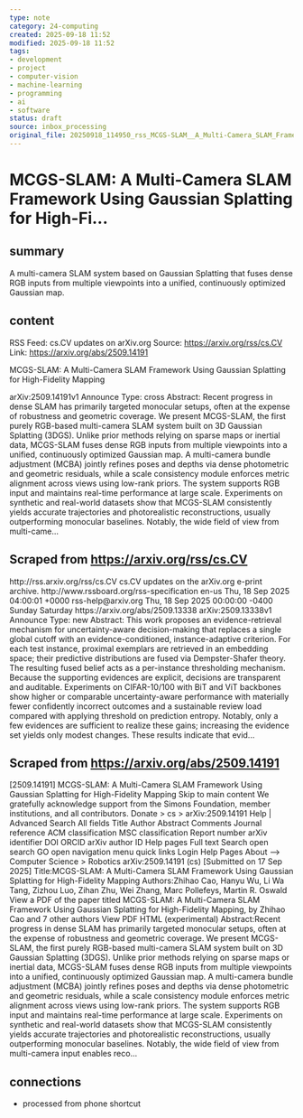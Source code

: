 ```yaml
---
type: note
category: 24-computing
created: 2025-09-18 11:52
modified: 2025-09-18 11:52
tags:
- development
- project
- computer-vision
- machine-learning
- programming
- ai
- software
status: draft
source: inbox_processing
original_file: 20250918_114950_rss_MCGS-SLAM__A_Multi-Camera_SLAM_Framework_Using_Gau.txt
---
```



# MCGS-SLAM: A Multi-Camera SLAM Framework Using Gaussian Splatting for High-Fi...

## summary
A multi-camera SLAM system based on Gaussian Splatting that fuses dense RGB inputs from multiple viewpoints into a unified, continuously optimized Gaussian map.

## content
RSS Feed: cs.CV updates on arXiv.org
Source: https://arxiv.org/rss/cs.CV
Link: https://arxiv.org/abs/2509.14191

MCGS-SLAM: A Multi-Camera SLAM Framework Using Gaussian Splatting for High-Fidelity Mapping

arXiv:2509.14191v1 Announce Type: cross Abstract: Recent progress in dense SLAM has primarily targeted monocular setups, often at the expense of robustness and geometric coverage. We present MCGS-SLAM, the first purely RGB-based multi-camera SLAM system built on 3D Gaussian Splatting (3DGS). Unlike prior methods relying on sparse maps or inertial data, MCGS-SLAM fuses dense RGB inputs from multiple viewpoints into a unified, continuously optimized Gaussian map. A multi-camera bundle adjustment (MCBA) jointly refines poses and depths via dense photometric and geometric residuals, while a scale consistency module enforces metric alignment across views using low-rank priors. The system supports RGB input and maintains real-time performance at large scale. Experiments on synthetic and real-world datasets show that MCGS-SLAM consistently yields accurate trajectories and photorealistic reconstructions, usually outperforming monocular baselines. Notably, the wide field of view from multi-came...

## Scraped from https://arxiv.org/rss/cs.CV
<?xml version='1.0' encoding='UTF-8'?>
<rss xmlns:arxiv="http://arxiv.org/schemas/atom" xmlns:dc="http://purl.org/dc/elements/1.1/" xmlns:atom="http://www.w3.org/2005/Atom" xmlns:content="http://purl.org/rss/1.0/modules/content/" version="2.0">
  <channel>
    <title>cs.CV updates on arXiv.org</title>
    <link>http://rss.arxiv.org/rss/cs.CV</link>
    <description>cs.CV updates on the arXiv.org e-print archive.</description>
    <atom:link href="http://rss.arxiv.org/rss/cs.CV" rel="self" type="application/rss+xml"/>
    <docs>http://www.rssboard.org/rss-specification</docs>
    <language>en-us</language>
    <lastBuildDate>Thu, 18 Sep 2025 04:00:01 +0000</lastBuildDate>
    <managingEditor>rss-help@arxiv.org</managingEditor>
    <pubDate>Thu, 18 Sep 2025 00:00:00 -0400</pubDate>
    <skipDays>
      <day>Sunday</day>
      <day>Saturday</day>
    </skipDays>
    <item>
      <title>Proximity-Based Evidence Retrieval for Uncertainty-Aware Neural Networks</title>
      <link>https://arxiv.org/abs/2509.13338</link>
      <description>arXiv:2509.13338v1 Announce Type: new 
Abstract: This work proposes an evidence-retrieval mechanism for uncertainty-aware decision-making that replaces a single global cutoff with an evidence-conditioned, instance-adaptive criterion. For each test instance, proximal exemplars are retrieved in an embedding space; their predictive distributions are fused via Dempster-Shafer theory. The resulting fused belief acts as a per-instance thresholding mechanism. Because the supporting evidences are explicit, decisions are transparent and auditable. Experiments on CIFAR-10/100 with BiT and ViT backbones show higher or comparable uncertainty-aware performance with materially fewer confidently incorrect outcomes and a sustainable review load compared with applying threshold on prediction entropy. Notably, only a few evidences are sufficient to realize these gains; increasing the evidence set yields only modest changes. These results indicate that evid...


## Scraped from https://arxiv.org/abs/2509.14191
[2509.14191] MCGS-SLAM: A Multi-Camera SLAM Framework Using Gaussian Splatting for High-Fidelity Mapping Skip to main content We gratefully acknowledge support from the Simons Foundation, member institutions, and all contributors. Donate &gt; cs &gt; arXiv:2509.14191 Help | Advanced Search All fields Title Author Abstract Comments Journal reference ACM classification MSC classification Report number arXiv identifier DOI ORCID arXiv author ID Help pages Full text Search open search GO open navigation menu quick links Login Help Pages About --> Computer Science > Robotics arXiv:2509.14191 (cs) [Submitted on 17 Sep 2025] Title:MCGS-SLAM: A Multi-Camera SLAM Framework Using Gaussian Splatting for High-Fidelity Mapping Authors:Zhihao Cao, Hanyu Wu, Li Wa Tang, Zizhou Luo, Zihan Zhu, Wei Zhang, Marc Pollefeys, Martin R. Oswald View a PDF of the paper titled MCGS-SLAM: A Multi-Camera SLAM Framework Using Gaussian Splatting for High-Fidelity Mapping, by Zhihao Cao and 7 other authors View PDF HTML (experimental) Abstract:Recent progress in dense SLAM has primarily targeted monocular setups, often at the expense of robustness and geometric coverage. We present MCGS-SLAM, the first purely RGB-based multi-camera SLAM system built on 3D Gaussian Splatting (3DGS). Unlike prior methods relying on sparse maps or inertial data, MCGS-SLAM fuses dense RGB inputs from multiple viewpoints into a unified, continuously optimized Gaussian map. A multi-camera bundle adjustment (MCBA) jointly refines poses and depths via dense photometric and geometric residuals, while a scale consistency module enforces metric alignment across views using low-rank priors. The system supports RGB input and maintains real-time performance at large scale. Experiments on synthetic and real-world datasets show that MCGS-SLAM consistently yields accurate trajectories and photorealistic reconstructions, usually outperforming monocular baselines. Notably, the wide field of view from multi-camera input enables reco...


## connections
- processed from phone shortcut
